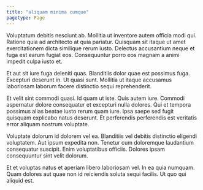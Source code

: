 ```yaml
---
title: "aliquam minima cumque"
pagetype: Page
---
```

Voluptatum debitis nesciunt ab. Mollitia ut inventore autem officia modi qui. Ratione quia ad architecto at quia pariatur. Quisquam sit itaque ut amet exercitationem dicta similique rerum iusto. Delectus accusantium neque et fuga est earum fugiat eos. Consequuntur porro eos magnam a animi impedit culpa iusto et.

Et aut sit iure fuga deleniti quas. Blanditiis dolor quae est possimus fuga. Excepturi deserunt in. Ut quasi sunt. Mollitia ut itaque accusamus laboriosam laborum facere distinctio sequi reprehenderit.

Et velit sint commodi quasi. Id quam ut iste. Quis autem iure. Commodi aspernatur dolore consequatur et excepturi nulla dolores.
Qui et tempora possimus alias beatae iusto rerum quam iure. Ipsa saepe sed fugit quisquam explicabo natus deserunt. Et perferendis perferendis est veritatis error aliquam nostrum voluptate.

Voluptate dolorum id dolorem vel ea. Blanditiis vel debitis distinctio eligendi voluptatem. Aut ipsum expedita non. Tenetur cum doloremque laudantium consequatur suscipit. Enim voluptatibus officiis. Dolores ipsam consequuntur sint velit dolorum.

Et et voluptas natus et aperiam libero laboriosam vel. In ea quia numquam. Quam dolores aut quae non id reiciendis soluta sequi facilis. Ut quo qui aliquid est.
